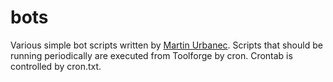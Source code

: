 # bots
Various simple bot scripts written by [Martin Urbanec](meta.wikimedia.org/wiki/User:Martin_Urbanec). Scripts that should be running periodically are executed from Toolforge by cron. Crontab is controlled by cron.txt.

